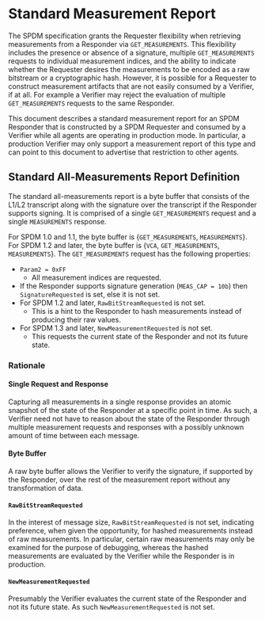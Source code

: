 # Standard Measurement Report

The SPDM specification grants the Requester flexibility when retrieving measurements from a
Responder via `GET_MEASUREMENTS`. This flexibility includes the presence or absence of a signature,
multiple `GET_MEASUREMENTS` requests to individual measurement indices, and the ability to indicate
whether the Requester desires the measurements to be encoded as a raw bitstream or a cryptographic
hash. However, it is possible for a Requester to construct measurement artifacts that are not easily
consumed by a Verifier, if at all. For example a Verifier may reject the evaluation of multiple
`GET_MEASUREMENTS` requests to the same Responder.

This document describes a standard measurement report for an SPDM Responder that is constructed by a
SPDM Requester and consumed by a Verifier while all agents are operating in production mode. In
particular, a production Verifier may only support a measurement report of this type and can point
to this document to advertise that restriction to other agents.

## Standard All-Measurements Report Definition

The standard all-measurements report is a byte buffer that consists of the L1/L2 transcript along with
the signature over the transcript if the Responder supports signing. It is comprised of a single
`GET_MEASUREMENTS` request and a single `MEASUREMENTS` response.

For SPDM 1.0 and 1.1, the byte buffer is {`GET_MEASUREMENTS`, `MEASUREMENTS`}. For SPDM 1.2 and
later, the byte buffer is {`VCA`, `GET_MEASUREMENTS`, `MEASUREMENTS`}. The `GET_MEASUREMENTS`
request has the following properties:
* `Param2 = 0xFF`
    * All measurement indices are requested.
* If the Responder supports signature generation (`MEAS_CAP = 10b`) then `SignatureRequested` is
  set, else it is not set.
* For SPDM 1.2 and later, `RawBitStreamRequested` is not set.
    * This is a hint to the Responder to hash measurements instead of producing their raw values.
* For SPDM 1.3 and later, `NewMeasurementRequested` is not set.
    * This requests the current state of the Responder and not its future state.

### Rationale

#### Single Request and Response

Capturing all measurements in a single response provides an atomic snapshot of the state of the
Responder at a specific point in time. As such, a Verifier need not have to reason about the state
of the Responder through multiple measurement requests and responses with a possibly unknown amount
of time between each message.

#### Byte Buffer

A raw byte buffer allows the Verifier to verify the signature, if supported by the Responder, over
the rest of the measurement report without any transformation of data.

#### `RawBitStreamRequested`

In the interest of message size, `RawBitStreamRequested` is not set, indicating preference, when
given the opportunity, for hashed measurements instead of raw measurements. In particular, certain
raw measurements may only be examined for the purpose of debugging, whereas the hashed measurements
are evaluated by the Verifier while the Responder is in production.

#### `NewMeasurementRequested`

Presumably the Verifier evaluates the current state of the Responder and not its future state. As
such `NewMeasurementRequested` is not set.
